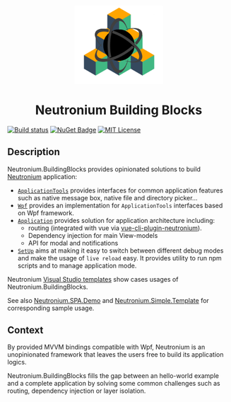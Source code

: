 <p align="center"><img <p align="center"><img width="200"src="./images/logo.png"></p>

<h1 align="center">Neutronium Building Blocks</h1>

[![Build status](https://img.shields.io/appveyor/ci/David-Desmaisons/neutronium-buildingblocks.svg)](https://ci.appveyor.com/project/David-Desmaisons/neutronium-buildingblocks)
[![NuGet Badge](https://buildstats.info/nuget/Neutronium.BuildingBlocks.Standard)](https://www.nuget.org/packages/Neutronium.BuildingBlocks.Standard/)
[![MIT License](https://img.shields.io/github/license/NeutroniumCore/ViewModel.Tools.svg)](https://github.com/NeutroniumCore/ViewModel.Tools/blob/master/LICENSE)

## Description

Neutronium.BuildingBlocks provides opinionated solutions to build [Neutronium](https://github.com/NeutroniumCore/Neutronium) application:

- [`ApplicationTools`](./applicationTools) provides interfaces for common application features such as native message box, native file and directory picker...
- [`Wpf`](./wpf) provides an implementation for `ApplicationTools` interfaces based on Wpf framework.
- [`Application`](./application) provides solution for application architecture including:
  - routing (integrated with vue via [vue-cli-plugin-neutronium](https://github.com/NeutroniumCore/vue-cli-plugin-neutronium)).
  - Dependency injection for main View-models
  - API for modal and notifications
- [`SetUp`](./setup) aims at making it easy to switch between different debug modes and make the usage of `live reload` easy. It provides utility to run npm scripts and to manage application mode.

Neutronium [Visual Studio templates](https://marketplace.visualstudio.com/manage/publishers/daviddes?src=DavidDes.NeutroniumApplicationTemplates) show cases usages of Neutronium.BuildingBlocks.

See also [Neutronium.SPA.Demo](https://github.com/NeutroniumCore/Neutronium.SPA.Demo) and [Neutronium.Simple.Template](https://github.com/NeutroniumCore/Neutronium.Simple.Template) for corresponding sample usage.

## Context

By provided MVVM bindings compatible with Wpf, Neutronium is an unopinionated framework that leaves the users free to build its application logics.


Neutronium.BuildingBlocks fills the gap between an hello-world example and a complete application by solving some common challenges such as routing, dependency injection or layer isolation.
